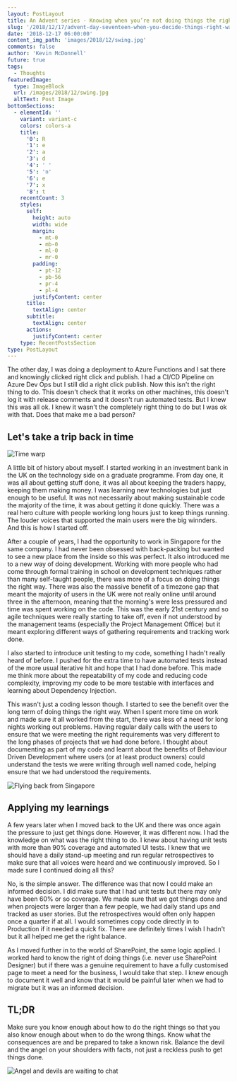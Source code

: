 ```yaml
---
layout: PostLayout
title: An Advent series - Knowing when you’re not doing things the right way and being okay with that
slug: '/2018/12/17/advent-day-seventeen-when-you-decide-things-right-way'
date: '2018-12-17 06:00:00'
content_img_path: 'images/2018/12/swing.jpg'
comments: false
author: 'Kevin McDonnell'
future: true
tags:
  - Thoughts
featuredImage:
  type: ImageBlock
  url: /images/2018/12/swing.jpg
  altText: Post Image
bottomSections:
  - elementId: ''
    variant: variant-c
    colors: colors-a
    title:
      '0': R
      '1': e
      '2': a
      '3': d
      '4': ' '
      '5': 'n'
      '6': e
      '7': x
      '8': t
    recentCount: 3
    styles:
      self:
        height: auto
        width: wide
        margin:
          - mt-0
          - mb-0
          - ml-0
          - mr-0
        padding:
          - pt-12
          - pb-56
          - pr-4
          - pl-4
        justifyContent: center
      title:
        textAlign: center
      subtitle:
        textAlign: center
      actions:
        justifyContent: center
    type: RecentPostsSection
type: PostLayout
---
```


The other day, I was doing a deployment to Azure Functions and I sat there and knowingly clicked right click and publish. I had a CI/CD Pipeline on Azure Dev Ops but I still did a right click publish. Now this isn't the right thing to do. This doesn't check that it works on other machines, this doesn't log it with release comments and it doesn't run automated tests. But I knew this was all ok. I knew it wasn't the completely right thing to do but I was ok with that. Does that make me a bad person?

## Let's take a trip back in time

![Time warp](/images/2018/12/timewarp.jpg)

A little bit of history about myself. I started working in an investment bank in the UK on the technology side on a graduate programme. From day one, it was all about getting stuff done, it was all about keeping the traders happy, keeping them making money. I was learning new technologies but just enough to be useful. It was not necessarily about making sustainable code the majority of the time, it was about getting it done quickly. There was a real hero culture with people working long hours just to keep things running. The louder voices that supported the main users were the big winnders. And this is how I started off.

After a couple of years, I had the opportunity to work in Singapore for the same company. I had never been obsessed with back-packing but wanted to see a new place from the inside so this was perfect. It also introduced me to a new way of doing development. Working with more people who had come through formal training in school on development techniques rather than many self-taught people, there was more of a focus on doing things the right way. There was also the massive benefit of a timezone gap that meant the majority of users in the UK were not really online until around three in the afternoon, meaning that the morning's were less pressured and time was spent working on the code. This was the early 21st century and so agile techniques were really starting to take off, even if not understood by the management teams (especially the Project Management Office) but it meant exploring different ways of gathering requirements and tracking work done.

I also started to introduce unit testing to my code, something I hadn't really heard of before. I pushed for the extra time to have automated tests instead of the more usual iterative hit and hope that I had done before. This made me think more about the repeatability of my code and reducing code complexity, improving my code to be more testable with interfaces and learning about Dependency Injection.

This wasn't just a coding lesson though. I started to see the benefit over the long term of doing things the right way. When I spent more time on work and made sure it all worked from the start, there was less of a need for long nights working out problems. Having regular daily calls with the users to ensure that we were meeting the right requirements was very different to the long phases of projects that we had done before. I thought about documenting as part of my code and learnt about the benefits of Behaviour Driven Development where users (or at least product owners) could understand the tests we were writing through well named code, helping ensure that we had understood the requirements.

![Flying back from Singapore](018/12/jumbojet.jpg)

## Applying my learnings

A few years later when I moved back to the UK and there was once again the pressure to just get things done. However, it was different now. I had the knowledge on what was the right thing to do. I knew about having unit tests with more than 90% coverage and automated UI tests. I knew that we should have a daily stand-up meeting and run regular retrospectives to make sure that all voices were heard and we continuously improved. So I made sure I continued doing all this?

No, is the simple answer. The difference was that now I could make an informed decision. I did make sure that I had unit tests but there may only have been 60% or so coverage. We made sure that we got things done and when projects were larger than a few people, we had daily stand ups and tracked as user stories. But the retrospectives would often only happen once a quarter if at all. I would sometimes copy code directly in to Production if it needed a quick fix. There are definitely times I wish I hadn't but it all helped me get the right balance.

As I moved further in to the world of SharePoint, the same logic applied. I worked hard to know the right of doing things (i.e. never use SharePoint Designer) but if there was a genuine requirement to have a fully customised page to meet a need for the business, I would take that step. I knew enough to document it well and know that it would be painful later when we had to migrate but it was an informed decision.

## TL;DR

Make sure you know enough about how to do the right things so that you also know enough about when to do the wrong things. Know what the consequences are and be prepared to take a known risk. Balance the devil and the angel on your shoulders with facts, not just a reckless push to get things done.

![Angel and devils are waiting to chat](018/12/devilangelducks.jpg)
